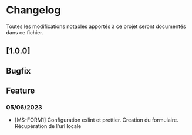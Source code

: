 # Changelog

Toutes les modifications notables apportés à ce projet seront documentés dans ce fichier.

## [1.0.0]

## Bugfix

## Feature

### 05/06/2023

- [MS-FORM1] Configuration eslint et prettier. Creation du formulaire. Récupération de l'url locale